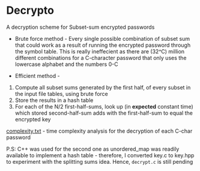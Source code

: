 <h1> Decrypto </h1>

A decryption scheme for Subset-sum encrypted passwords

* Brute force method - 
Every single possible combination of subset sum that could work as a result of running the encrypted password through the symbol table. This is really ineffecient as there are (32^C) million different combinations for a C-character password that only uses the lowercase alphabet and the numbers 0-C

* Efficient method -
1. Compute all subset sums generated by the first half, of every subset in the input file tables, using brute force 
2. Store the results in a hash table
3. For each of the N/2 first-half-sums, look up (in **expected** constant time) which stored second-half-sum adds with the first-half-sum to equal the encrypted key

[complexity.txt](complexity.txt) - time complexity analysis for the decryption of each C-char password

P.S: C++ was used for the second one as unordered_map was readily available to implement a hash table - therefore, I converted key.c to key.hpp to experiment with the splitting sums idea.
Hence, `decrypt.c` is still pending
